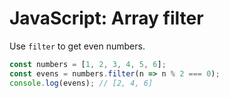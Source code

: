 # JavaScript: Array filter
Use `filter` to get even numbers.

```javascript
const numbers = [1, 2, 3, 4, 5, 6];
const evens = numbers.filter(n => n % 2 === 0);
console.log(evens); // [2, 4, 6]
